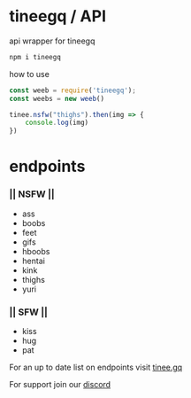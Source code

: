 # tineegq / API
api wrapper for tineegq
```bash
npm i tineegq
```
how to use
```js
const weeb = require('tineegq');
const weebs = new weeb()

tinee.nsfw("thighs").then(img => {
    console.log(img)
})
```

# endpoints

### || NSFW  ||

- ass 
- boobs 
- feet 
- gifs 
- hboobs 
- hentai 
- kink 
- thighs 
- yuri


### || SFW  ||

- kiss
- hug
- pat

For an up to date list on endpoints visit [tinee.gq](https://tineegq.ga/api/info.html)

For support join our [discord](https://discord.gg/invite/bSNzEkq)
